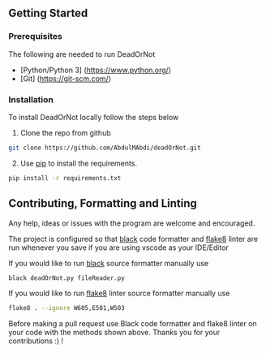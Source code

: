 ## Getting Started

### Prerequisites
The following are needed to run DeadOrNot
* [Python/Python 3] (https://www.python.org/)
* [Git] (https://git-scm.com/)

### Installation
To install DeadOrNot locally follow the steps below
1. Clone the repo from github
```bash
git clone https://github.com/AbdulMAbdi/deadOrNot.git
```
2. Use [pip](https://pip.pypa.io/en/stable/) to install the requirements.
```bash
pip install -r requirements.txt
```
## Contributing, Formatting and Linting
Any help, ideas or issues with the program are welcome and encouraged. 

The project is configured so that [black](https://pypi.org/project/black/) code formatter and [flake8](https://flake8.pycqa.org/en/latest/) linter 
are run whenever you save if you are using vscode as your IDE/Editor

If you would like to run [black](https://pypi.org/project/black/) source formatter manually use 
```bash
black deadOrNot.py fileReader.py
```

If you would like to run [flake8](https://flake8.pycqa.org/en/latest/) linter source formatter manually use 
```bash
flake8 . --ignore W605,E501,W503
```

Before making a pull request use Black code formatter and flake8 linter on your code with the methods shown above. 
Thanks you for your contributions :) !